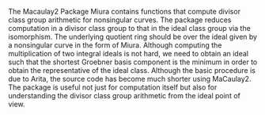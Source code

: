 The Macaulay2 Package Miura contains functions that compute divisor class group arithmetic for nonsingular curves. The package reduces computation in a divisor class group to that in the ideal class group via the isomorphism. The underlying quotient ring  should be over the ideal given by a nonsingular curve in the form of Miura.
Although computing the multiplication of two integral ideals is not hard, we need to obtain an ideal such that the shortest Groebner basis component is the minimum
in order to obtain the representative of the ideal class. Although the basic  procedure is due to Arita,  the source code has become much shorter using MaCaulay2.
The package is useful not just for computation itself but also for understanding the divisor class group arithmetic from the ideal point of view.
